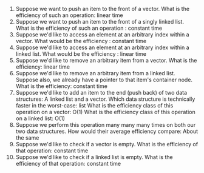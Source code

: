 1. Suppose we want to push an item to the front of a vector. What is the efficiency of such an operation: linear time
2. Suppose we want to push an item to the front of a singly linked list. What is the efficiency of such an operation : constant time
3. Suppose we'd like to access an element at an arbitrary index within a vector. What would be the efficiency : constant time
4. Suppose we'd like to access an element at an arbitrary index within a linked list. What would be the efficiency : linear time
5. Suppose we'd like to remove an arbitrary item from a vector. What is the efficiency: linear time
6. Suppose we'd like to remove an arbitrary item from a linked list. Suppose also, we already have a pointer to that item's container node. What is the efficiency: constant time
7. Suppose we'd like to add an item to the end (push back) of two data structures: A linked list and a vector.
Which data structure is technically faster in the worst-case: list
What is the efficiency class of this operation on a vector: O(1)
What is the efficiency class of this operation on a linked list: O(1)
8. Suppose we perform this operation many many many times on both our two data structures. How would their average efficiency compare: About the same
9. Suppose we'd like to check if a vector is empty. What is the efficiency of that operation: constant time
10. Suppose we'd like to check if a linked list is empty. What is the efficiency of that operation: constant time